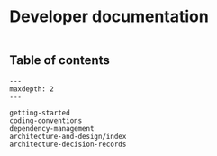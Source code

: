 # Developer documentation

```{include} ../../CONTRIBUTING.md
```

## Table of contents

```{toctree}
---
maxdepth: 2
---

getting-started
coding-conventions
dependency-management
architecture-and-design/index
architecture-decision-records
```

